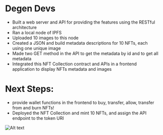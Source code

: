 # Degen Devs
- Built a web server and API for providing the features using the RESTful architecture
- Ran a local node of IPFS
- Uploaded 10 images to this node
- Created a JSON and build metadata descriptions for 10 NFTs, each using one unique image
- Made two GET method in the API to get the metadata by id and to get all metadata
- Integrated this NFT Collection contract and APIs in a frontend application to display NFTs metadata and images

# Next Steps:
- provide wallet functions in the frontend to buy, transfer, allow, transfer from and burn NFTs!
- Deployed the NFT Collection and mint 10 NFTs, and assign the API endpoint to the token URI


<img src="[/path/to/img.jpg](https://user-images.githubusercontent.com/44388988/179581537-07e6ecf0-cffd-4cf6-8cc5-d500b2254655.png)" alt="Alt text" title="Degen Devs">


